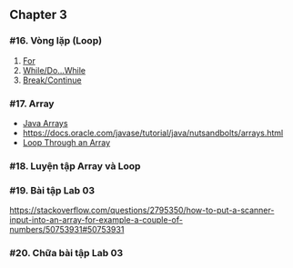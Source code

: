 ## Chapter 3

### #16. Vòng lặp (Loop)

1. <a href="https://www.w3schools.com/java/java_for_loop.asp">For</a>
2. <a href="https://www.w3schools.com/java/java_while_loop.asp">While/Do...While</a>
3. <a href="https://www.w3schools.com/java/java_break.asp">Break/Continue</a>

### #17. Array

- <a href="https://www.w3schools.com/java/java_arrays.asp">Java Arrays</a>
- https://docs.oracle.com/javase/tutorial/java/nutsandbolts/arrays.html
- <a href="https://www.w3schools.com/java/java_arrays_loop.asp">Loop Through an Array</a>

### #18. Luyện tập Array và Loop

### #19. Bài tập Lab 03

https://stackoverflow.com/questions/2795350/how-to-put-a-scanner-input-into-an-array-for-example-a-couple-of-numbers/50753931#50753931

### #20. Chữa bài tập Lab 03
